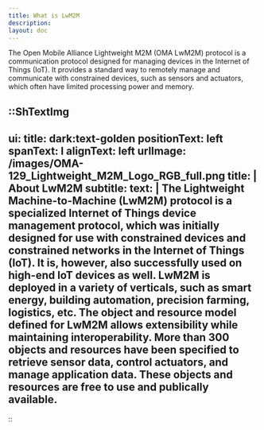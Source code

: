 ```yaml
---
title: What is LwM2M
description:
layout: doc
---
```





The Open Mobile Alliance Lightweight M2M (OMA LwM2M) protocol is a communication protocol designed for managing devices in the Internet of Things (IoT). It provides a standard way to remotely manage and communicate with constrained devices, such as sensors and actuators, which often have limited processing power and memory.

::ShTextImg
---
ui:
  title: dark:text-golden
positionText: left
spanText: l
alignText: left
urlImage: /images/OMA-129_Lightweight_M2M_Logo_RGB_full.png
title: |
  About LwM2M
subtitle: 
text: |
  The Lightweight Machine-to-Machine (LwM2M) protocol is a specialized Internet of Things device management protocol, which was initially designed for use with constrained devices and constrained networks in the Internet of Things (IoT). It is, however, also successfully used on high-end IoT devices as well. LwM2M is deployed in a variety of verticals, such as smart energy, building automation, precision farming, logistics, etc. The object and resource model defined for LwM2M allows extensibility while maintaining interoperability. More than 300 objects and resources have been specified to retrieve sensor data, control actuators, and manage application data. These objects and resources are free to use and publically available.
---
::

